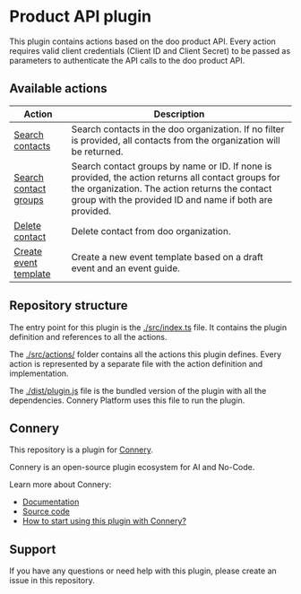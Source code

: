 # Product API plugin

This plugin contains actions based on the doo product API. Every action requires valid client credentials (Client ID and Client Secret) to be passed as parameters to authenticate the API calls to the doo product API.

## Available actions

| Action                                                       | Description                                                                                                                                                                                                    |
| ------------------------------------------------------------ | -------------------------------------------------------------------------------------------------------------------------------------------------------------------------------------------------------------- |
| [Search contacts](/src/actions/searchContacts.ts)            | Search contacts in the doo organization. If no filter is provided, all contacts from the organization will be returned.                                                                                        |
| [Search contact groups](/src/actions/searchContactGroups.ts) | Search contact groups by name or ID. If none is provided, the action returns all contact groups for the organization. The action returns the contact group with the provided ID and name if both are provided. |
| [Delete contact](/src/actions/deleteContact.ts)              | Delete contact from doo organization.                                                                                                                                                                          |
| [Create event template](/src/actions/createEventTemplate.ts) | Create a new event template based on a draft event and an event guide.                                                                                                                                         |

## Repository structure

The entry point for this plugin is the [./src/index.ts](/src/index.ts) file.
It contains the plugin definition and references to all the actions.

The [./src/actions/](/src/actions/) folder contains all the actions this plugin defines.
Every action is represented by a separate file with the action definition and implementation.

The [./dist/plugin.js](/dist/plugin.js) file is the bundled version of the plugin with all the dependencies.
Connery Platform uses this file to run the plugin.

## Connery

This repository is a plugin for [Connery](https://connery.io).

Connery is an open-source plugin ecosystem for AI and No-Code.

Learn more about Connery:

- [Documentation](https://docs.connery.io)
- [Source code](https://github.com/connery-io/connery-platform)
- [How to start using this plugin with Connery?](https://docs.connery.io/docs/platform/quick-start/)

## Support

If you have any questions or need help with this plugin, please create an issue in this repository.
